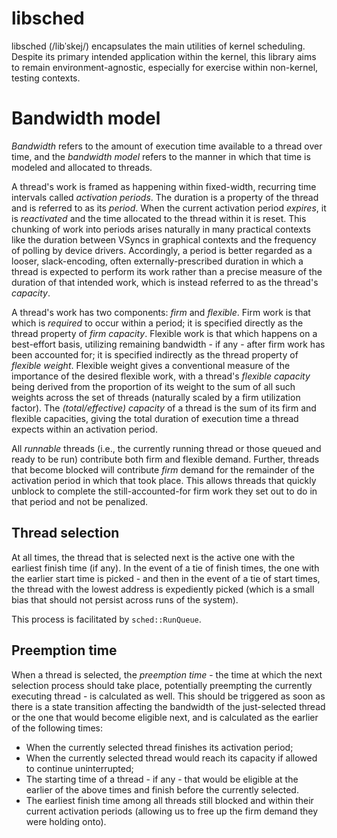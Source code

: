 # libsched

libsched (/libˈskej/) encapsulates the main utilities of kernel scheduling.
Despite its primary intended application within the kernel, this library aims to
remain environment-agnostic, especially for exercise within non-kernel, testing
contexts.

# Bandwidth model

_Bandwidth_ refers to the amount of execution time available to a thread over
time, and the _bandwidth model_ refers to the manner in which that time is
modeled and allocated to threads.

A thread's work is framed as happening within fixed-width, recurring time
intervals called _activation periods_. The duration is a property of the thread
and is referred to as its _period_. When the current activation period
_expires_, it is _reactivated_ and the time allocated to the thread within it is
reset. This chunking of work into periods arises naturally in many practical
contexts like the duration between VSyncs in graphical contexts and the
frequency of polling by device drivers. Accordingly, a period is better regarded
as a looser, slack-encoding, often externally-prescribed duration in which a
thread is expected to perform its work rather than a precise measure of the
duration of that intended work, which is instead referred to as the thread's
_capacity_.

A thread's work has two components: _firm_ and _flexible_. Firm work is that
which is _required_ to occur within a period; it is specified directly as the
thread property of _firm capacity_. Flexible work is that which happens on a
best-effort basis, utilizing remaining bandwidth - if any - after firm work has
been accounted for; it is specified indirectly as the thread property of
_flexible weight_. Flexible weight gives a conventional measure of the
importance of the desired flexible work, with a thread's _flexible capacity_
being derived from the proportion of its weight to the sum of all such weights
across the set of threads (naturally scaled by a firm utilization factor). The
_(total/effective) capacity_ of a thread is the sum of its firm and flexible
capacities, giving the total duration of execution time a thread expects within
an activation period.

All _runnable_ threads (i.e., the currently running thread or those queued and
ready to be run) contribute both firm and flexible demand. Further, threads that
become blocked will contribute _firm_ demand for the remainder of the activation
period in which that took place. This allows threads that quickly unblock to
complete the still-accounted-for firm work they set out to do in that period and
not be penalized.

## Thread selection

At all times, the thread that is selected next is the active one with the
earliest finish time (if any). In the event of a tie of finish times, the one
with the earlier start time is picked - and then in the event of a tie of start
times, the thread with the lowest address is expediently picked (which is a
small bias that should not persist across runs of the system).

This process is facilitated by `sched::RunQueue`.

## Preemption time

When a thread is selected, the _preemption time_ - the time at which the next
selection process should take place, potentially preempting the currently
executing thread - is calculated as well. This should be triggered as soon as
there is a state transition affecting the bandwidth of the just-selected thread
or the one that would become eligible next, and is calculated as the earlier of
the following times:

* When the currently selected thread finishes its activation period;
* When the currently selected thread would reach its capacity if allowed to
  continue uninterrupted;
* The starting time of a thread - if any - that would be eligible at the earlier
  of the above times and finish before the currently selected.
* The earliest finish time among all threads still blocked and within their
  current activation periods (allowing us to free up the firm demand they were
  holding onto).
